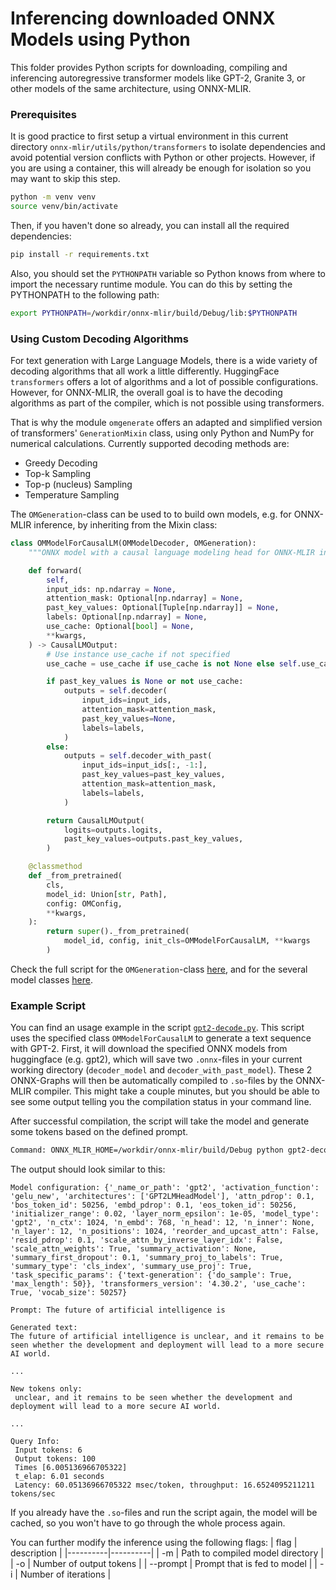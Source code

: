 # Inferencing downloaded ONNX Models using Python

This folder provides Python scripts for downloading, compiling and inferencing autoregressive transformer models like GPT-2, Granite 3, or other models of the same architecture, using ONNX-MLIR.

### Prerequisites

It is good practice to first setup a virtual environment in this current directory `onnx-mlir/utils/python/transformers` to isolate dependencies and avoid potential version conflicts with Python or other projects. However, if you are using a container, this will already be enough for isolation so you may want to skip this step.

```bash
python -m venv venv
source venv/bin/activate
```

Then, if you haven't done so already, you can install all the required dependencies:

```bash
pip install -r requirements.txt
```

Also, you should set the `PYTHONPATH` variable so Python knows from where to import the necessary runtime module. You can do this by setting the PYTHONPATH to the following path:
```bash
export PYTHONPATH=/workdir/onnx-mlir/build/Debug/lib:$PYTHONPATH
```

### Using Custom Decoding Algorithms

For text generation with Large Language Models, there is a wide variety of decoding algorithms that all work a little differently. HuggingFace `transformers` offers a lot of algorithms and a lot of possible configurations. However, for ONNX-MLIR, the overall goal is to have the decoding algorithms as part of the compiler, which is not possible using transformers.

That is why the module `omgenerate` offers an adapted and simplified version of transformers' `GenerationMixin` class, using only Python and NumPy for numerical calculations. Currently supported decoding methods are:
- Greedy Decoding
- Top-k Sampling
- Top-p (nucleus) Sampling
- Temperature Sampling

The `OMGeneration`-class can be used to to build own models, e.g. for ONNX-MLIR inference, by inheriting from the Mixin class:

```python
class OMModelForCausalLM(OMModelDecoder, OMGeneration):
    """ONNX model with a causal language modeling head for ONNX-MLIR inference."""

    def forward(
        self,
        input_ids: np.ndarray = None,
        attention_mask: Optional[np.ndarray] = None,
        past_key_values: Optional[Tuple[np.ndarray]] = None,
        labels: Optional[np.ndarray] = None,
        use_cache: Optional[bool] = None,
        **kwargs,
    ) -> CausalLMOutput:
        # Use instance use_cache if not specified
        use_cache = use_cache if use_cache is not None else self.use_cache

        if past_key_values is None or not use_cache:
            outputs = self.decoder(
                input_ids=input_ids,
                attention_mask=attention_mask,
                past_key_values=None,
                labels=labels,
            )
        else:
            outputs = self.decoder_with_past(
                input_ids=input_ids[:, -1:],
                past_key_values=past_key_values,
                attention_mask=attention_mask,
                labels=labels,
            )

        return CausalLMOutput(
            logits=outputs.logits,
            past_key_values=outputs.past_key_values,
        )

    @classmethod
    def _from_pretrained(
        cls,
        model_id: Union[str, Path],
        config: OMConfig,
        **kwargs,
    ):
        return super()._from_pretrained(
            model_id, config, init_cls=OMModelForCausalLM, **kwargs
        )
```

Check the full script for the `OMGeneration`-class [here](omgenerate.py), and for the several model classes [here](omdecoder.py).

### Example Script

You can find an usage example in the script [`gpt2-decode.py`](gpt2-decode.py). This script uses the specified class `OMModelForCausalLM` to generate a text sequence with GPT-2. First, it will download the specified ONNX models from huggingface (e.g. gpt2), which will save two `.onnx`-files in your current working directory (`decoder_model` and `decoder_with_past_model`). These 2 ONNX-Graphs will then be automatically compiled to `.so`-files by the ONNX-MLIR compiler. This might take a couple minutes, but you should be able to see some output telling you the compilation status in your command line.

After successful compilation, the script will take the model and generate some tokens based on the defined prompt.

```bash
Command: ONNX_MLIR_HOME=/workdir/onnx-mlir/build/Debug python gpt2-decode.py -m /workdir/onnx-mlir/utils/python/transformers -o 100 2>&1 | tee log.txt 
```

The output should look similar to this:
```shell
Model configuration: {'_name_or_path': 'gpt2', 'activation_function': 'gelu_new', 'architectures': ['GPT2LMHeadModel'], 'attn_pdrop': 0.1, 'bos_token_id': 50256, 'embd_pdrop': 0.1, 'eos_token_id': 50256, 'initializer_range': 0.02, 'layer_norm_epsilon': 1e-05, 'model_type': 'gpt2', 'n_ctx': 1024, 'n_embd': 768, 'n_head': 12, 'n_inner': None, 'n_layer': 12, 'n_positions': 1024, 'reorder_and_upcast_attn': False, 'resid_pdrop': 0.1, 'scale_attn_by_inverse_layer_idx': False, 'scale_attn_weights': True, 'summary_activation': None, 'summary_first_dropout': 0.1, 'summary_proj_to_labels': True, 'summary_type': 'cls_index', 'summary_use_proj': True, 'task_specific_params': {'text-generation': {'do_sample': True, 'max_length': 50}}, 'transformers_version': '4.30.2', 'use_cache': True, 'vocab_size': 50257}

Prompt: The future of artificial intelligence is

Generated text:
The future of artificial intelligence is unclear, and it remains to be seen whether the development and deployment will lead to a more secure AI world.

...

New tokens only:
 unclear, and it remains to be seen whether the development and deployment will lead to a more secure AI world.

...

Query Info:
 Input tokens: 6
 Output tokens: 100
 Times [6.005136966705322]
 t_elap: 6.01 seconds
 Latency: 60.05136966705322 msec/token, throughput: 16.6524095211211 tokens/sec
 ```

If you already have the `.so`-files and run the script again, the model will be cached, so you won't have to go through the whole process again.

You can further modify the inference using the following flags:
| flag | description |
|----------|----------|
| -m    | Path to compiled model directory |
| -o    | Number of output tokens |
| --prompt   | Prompt that is fed to model  |
| -i    | Number of iterations  |

